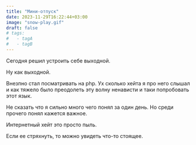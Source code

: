 ```yaml
---
title: "Мини-отпуск"
date: 2023-11-29T16:22:44+03:00
image: "snow-play.gif"
draft: false
# tags:
#   - tagA
#   - tagB
---
```



Сегодня решил устроить себе выходной.

Ну как выходной.

Внезпно стал посматривать на php.
Ух сколько хейта я про него слышал и как тяжело было преодолеть эту волну ненависти и таки попробовать этот язык.

Не сказать что я сильно много чего понял за один день. Но среди прочего понял кажется важное.

Интернетный хейт это просто пыль.

Если ее стряхнуть, то можно увидеть что-то стоящее.